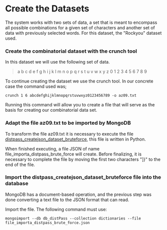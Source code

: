 # Create the Datasets

The system works with two sets of data, a set that is meant to encompass all possible combinations for a given set of characters and another set of data with previously selected words. For this dataset, the "Rockyou" dataset used.

### Create the combinatorial dataset with the crunch tool

In this dataset we will use the following set of data.
>a b c d e f g h i j k l m n o p q r s t u v w x y z 0 1 2 3 4 5 6 7 8 9

To continue creating the dataset we use the crunch tool.
In our concrete case the command used was;

`crunch 1 6 abcdefghijklmnopqrstuvwxyz0123456789 -o az09.txt`

Running this command will allow you to create a file that will serve as the basis for creating our combinatorial data set.

### Adapt the file az09.txt to be imported by MongoDB

To transform the file az09.txt it is necessary to execute the file [distpass_createjson_dataset_bruteforce]( https://github.com/lclms/distpass/blob/master/scripts/distpass_createjson_dataset_bruteforce.py), this file is written in Python. 

When finished executing, a file JSON of name file_importa_distpass_brute_force will create. Before finalizing, it is necessary to complete the file by moving the first two characters "]}" to the end of the file. 

### Import the distpass_createjson_dataset_bruteforce file into the database

MongoDB has a document-based operation, and the previous step was done converting a text file to the JSON format that can read.

Import the file. The following command must use:

`mongoimport --db db_distPass --collection dictionaries --file file_importa_distpass_brute_force.json`
